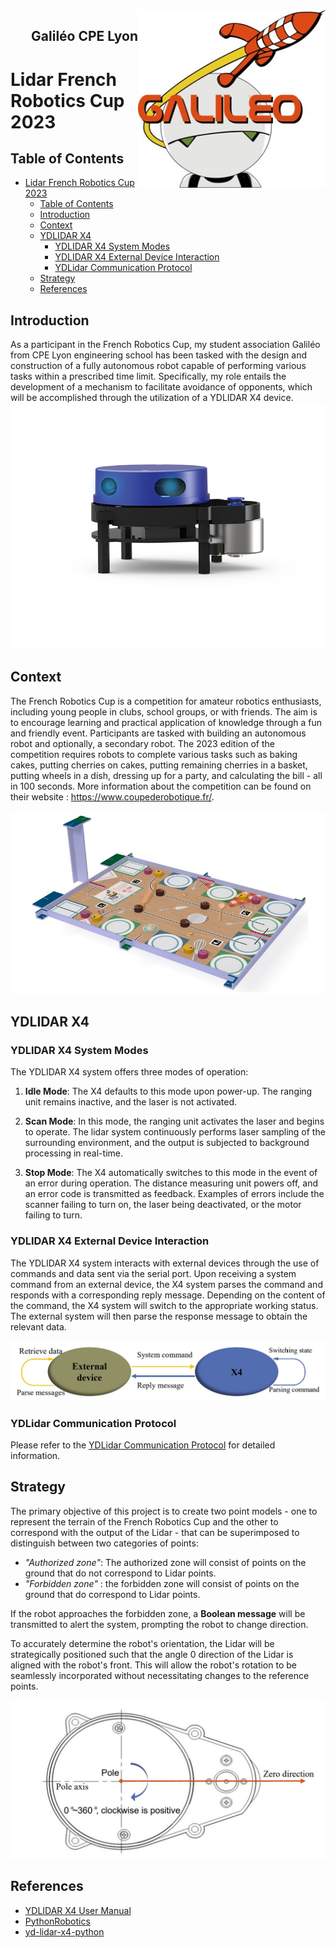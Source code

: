 <img src="/images/galileo_logo.jpg" align="right" width="300" alt="header pic"/>
<h2 align="right" >Galiléo CPE Lyon </h2><a href="https://www.linkedin.com/company/galil%C3%A9o-cpe-lyon/" ></a>

# Lidar French Robotics Cup 2023

## Table of Contents
- [Lidar French Robotics Cup 2023](#lidar-french-robotics-cup-2023)
  - [Table of Contents](#table-of-contents)
  - [Introduction](#introduction)
  - [Context](#context)
  - [YDLIDAR X4](#ydlidar-x4)
    - [YDLIDAR X4 System Modes](#ydlidar-x4-system-modes)
    - [YDLIDAR X4 External Device Interaction](#ydlidar-x4-external-device-interaction)
    - [YDLidar Communication Protocol](#ydlidar-communication-protocol)
  - [Strategy](#strategy)
  - [References](#references)





## Introduction
As a participant in the French Robotics Cup, my student association Galiléo from CPE Lyon engineering school has been tasked with the design and construction of a fully autonomous robot capable of performing various tasks within a prescribed time limit. Specifically, my role entails the development of a mechanism to facilitate avoidance of opponents, which will be accomplished through the utilization of a YDLIDAR X4 device.
![image](images/YDLIDAR_X4.jpg)

## Context
The French Robotics Cup is a competition for amateur robotics enthusiasts, including young people in clubs, school groups, or with friends. The aim is to encourage learning and practical application of knowledge through a fun and friendly event. Participants are tasked with building an autonomous robot and optionally, a secondary robot. The 2023 edition of the competition requires robots to complete various tasks such as baking cakes, putting cherries on cakes, putting remaining cherries in a basket, putting wheels in a dish, dressing up for a party, and calculating the bill - all in 100 seconds. More information about the competition can be found on their website : https://www.coupederobotique.fr/.

![image](images/cdf-terrain.jpg)

## YDLIDAR X4
### YDLIDAR X4 System Modes
The YDLIDAR X4 system offers three modes of operation:

1. __Idle Mode__: The X4 defaults to this mode upon power-up. The ranging unit remains inactive, and the laser is not activated.

2. __Scan Mode__: In this mode, the ranging unit activates the laser and begins to operate. The lidar system continuously performs laser sampling of the surrounding environment, and the output is subjected to background processing in real-time.

3. __Stop Mode__: The X4 automatically switches to this mode in the event of an error during operation. The distance measuring unit powers off, and an error code is transmitted as feedback. Examples of errors include the scanner failing to turn on, the laser being deactivated, or the motor failing to turn.

### YDLIDAR X4 External Device Interaction
The YDLIDAR X4 system interacts with external devices through the use of commands and data sent via the serial port. Upon receiving a system command from an external device, the X4 system parses the command and responds with a corresponding reply message. Depending on the content of the command, the X4 system will switch to the appropriate working status. The external system will then parse the response message to obtain the relevant data.

![image](images/Communication_mechanism.jpg)

### YDLidar Communication Protocol
Please refer to the [YDLidar Communication Protocol](YDLidar%20Communication%20Protocol.md) for detailed information.

## Strategy
The primary objective of this project is to create two point models - one to represent the terrain of the French Robotics Cup and the other to correspond with the output of the Lidar - that can be superimposed to distinguish between two categories of points:

- _"Authorized zone"_: The authorized zone will consist of points on the ground that do not correspond to Lidar points.
- _"Forbidden zone"_ : the forbidden zone will consist of points on the ground that do correspond to Lidar points. 

If the robot approaches the forbidden zone, a __Boolean message__ will be transmitted to alert the system, prompting the robot to change direction.

To accurately determine the robot's orientation, the Lidar will be strategically positioned such that the angle 0 direction of the Lidar is aligned with the robot's front. This will allow the robot's rotation to be seamlessly incorporated without necessitating changes to the reference points.

![image](images/YDLIDAR_zero_dir.jpg)

## References
- [YDLIDAR X4 User Manual](https://www.ydlidar.com/download/YDLIDAR%20X4%20User%20Manual.pdf)
- [PythonRobotics](https://github.com/AtsushiSakai/PythonRobotics.git)
- [yd-lidar-x4-python](https://github.com/Neumi/yd-lidar-x4-python.git)